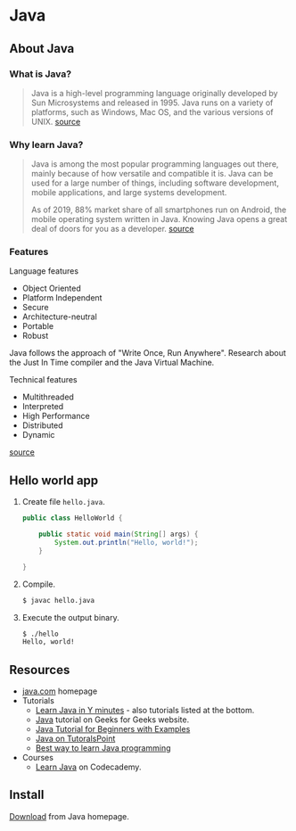 # Java


## About Java

### What is Java?

> Java is a high-level programming language originally developed by Sun Microsystems and released in 1995. Java runs on a variety of platforms, such as Windows, Mac OS, and the various versions of UNIX. [source](https://www.tutorialspoint.com/java/index.htm)


### Why learn Java?

> Java is among the most popular programming languages out there, mainly because of how versatile and compatible it is. Java can be used for a large number of things, including software development, mobile applications, and large systems development.
>
> As of 2019, 88% market share of all smartphones run on Android, the mobile operating system written in Java. Knowing Java opens a great deal of doors for you as a developer. [source](https://www.codecademy.com/learn/learn-java)


### Features

Language features

- Object Oriented
- Platform Independent
- Secure
- Architecture-neutral
- Portable
- Robust

Java follows the approach of "Write Once, Run Anywhere". Research about the Just In Time compiler and the Java Virtual Machine.

Technical features

- Multithreaded
- Interpreted
- High Performance
- Distributed
- Dynamic

[source](https://www.tutorialspoint.com/java/index.htm)


## Hello world app


1. Create file `hello.java`.
    ```java
    public class HelloWorld {

        public static void main(String[] args) {
            System.out.println("Hello, world!");
        }

    }
    ```
2. Compile.
    ```sh
    $ javac hello.java
    ```
3. Execute the output binary.
    ```sh
    $ ./hello
    Hello, world!
    ```


## Resources

- [java.com](https://www.java.com/) homepage
- Tutorials
    - [Learn Java in Y minutes](https://learnxinyminutes.com/docs/java/) - also tutorials listed at the bottom.
    - [Java](https://www.geeksforgeeks.org/setting-environment-java/) tutorial on Geeks for Geeks website.
    - [Java Tutorial for Beginners with Examples](https://beginnersbook.com/java-tutorial-for-beginners-with-examples/)
    - [Java on TutoralsPoint](https://www.tutorialspoint.com/java/index.htm)
    - [Best way to learn Java programming](https://howtodoinjava.com/resources/best-way-to-learn-java/)
- Courses
    - [Learn Java](https://www.codecademy.com/learn/learn-java) on Codecademy.


## Install

[Download](https://www.java.com/en/download/) from Java homepage.
